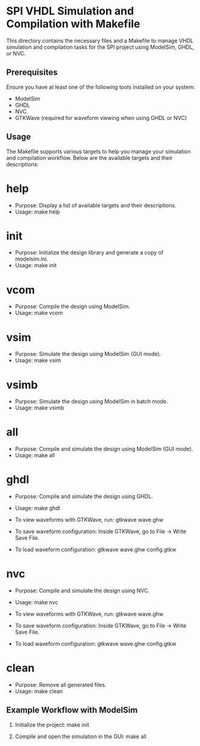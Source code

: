 # SPI VHDL Simulation and Compilation with Makefile

This directory contains the necessary files and a Makefile to manage VHDL simulation and compilation tasks for the SPI project using ModelSim, GHDL, or NVC.

## Prerequisites

Ensure you have at least one of the following tools installed on your system:

- ModelSim
- GHDL 
- NVC 
- GTKWave (required for waveform viewing when using GHDL or NVC)

## Usage

The Makefile supports various targets to help you manage your simulation and compilation workflow. Below are the available targets and their descriptions:

# help
- Purpose: Display a list of available targets and their descriptions.
- Usage:
  make help

# init
- Purpose: Initialize the design library and generate a copy of modelsim.ini.
- Usage: 
  make init

# vcom
- Purpose: Compile the design using ModelSim.
- Usage:
  make vcom

# vsim
- Purpose: Simulate the design using ModelSim (GUI mode).
- Usage:
  make vsim

# vsimb
- Purpose: Simulate the design using ModelSim in batch mode.
- Usage:
  make vsimb

# all
- Purpose: Compile and simulate the design using ModelSim (GUI mode).
- Usage:
  make all

# ghdl
- Purpose: Compile and simulate the design using GHDL.
- Usage:
  make ghdl

- To view waveforms with GTKWave, run:
  gtkwave wave.ghw
- To save waveform configuration:
  Inside GTKWave, go to File -> Write Save File.
- To load waveform configuration:
  gtkwave wave.ghw config.gtkw

# nvc
- Purpose: Compile and simulate the design using NVC.
- Usage:
  make nvc

- To view waveforms with GTKWave, run:
  gtkwave wave.ghw
- To save waveform configuration:
  Inside GTKWave, go to File -> Write Save File.
- To load waveform configuration:
  gtkwave wave.ghw config.gtkw

# clean
- Purpose: Remove all generated files.
- Usage:
  make clean

## Example Workflow with ModelSim

1. Initialize the project:
   make init

2. Compile and open the simulation in the GUI:
   make all
